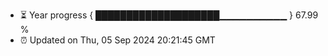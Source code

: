 - ⏳ Year progress { ████████████████████▁▁▁▁▁▁▁▁▁▁ } 67.99 %
- ⏰ Updated on Thu, 05 Sep 2024 20:21:45 GMT

